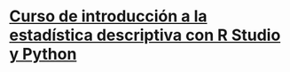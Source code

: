 # [Curso de introducción a la estadística descriptiva con R Studio y Python](https://www.udemy.com/estadistica-descriptiva/?couponCode=FROM_BOKDOWN_RSTUDIO)


